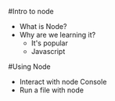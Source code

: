 #Intro to node

* What is Node?
* Why are we learning it?
    * It's popular
    * Javascript

#Using Node

* Interact with node Console
* Run a file with node


